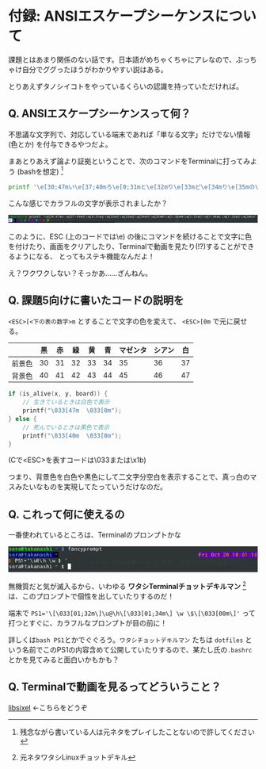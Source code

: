 # 付録: ANSIエスケープシーケンスについて

課題とはあまり関係のない話です。日本語がめちゃくちゃにアレなので、ぶっちゃけ自分でググったほうがわかりやすい説はある。

とりあえずタノシイコトをやっているくらいの認識を持っていただければ。

## Q. ANSIエスケープシーケンスって何？

不思議な文字列で、対応している端末であれば「単なる文字」だけでない情報 (色とか)
を付与できるやつだよ。

まあとりあえず論より証拠ということで、次のコマンドをTerminalに打ってみよう (bashを想定) [^1]

```bash:color1.sh
printf '\e[30;47mい\e[37;40mろ\e[0;31mと\e[32mり\e[33mど\e[34mり\e[35mの\e[1;36mモ\e[1;31mジ\e[1;34mレ\e[1;33mツ\e[0m\n'
```

こんな感じでカラフルの文字が表示されましたか？

![いろとりどりのモジレツ](images/ansi_color1.png)

このように、ESC (上のコードでは\\e) の後にコマンドを続けることで文字に色を付けたり、画面をクリアしたり、Terminalで動画を見たり(!?)することができるようになる、
とってもステキ機能なんだよ！

え？ワクワクしない？そっかあ……ざんねん。

## Q. 課題5向けに書いたコードの説明を

```<ESC>[<下の表の数字>m``` とすることで文字の色を変えて、
```<ESC>[0m``` で元に戻せる。

|        | 黒 | 赤 | 緑 | 黄 | 青 | マゼンタ | シアン | 白 |
|--------|----|----|----|----|----|----------|--------|----|
| 前景色 | 30 | 31 | 32 | 33 | 34 | 35       | 36     | 37 |
| 背景色 | 40 | 41 | 42 | 43 | 44 | 45       | 46     | 47 |

```c:kadai05_show_board.c
if (is_alive(x, y, board)) {
    // 生きているときは白色で表示
    printf("\033[47m  \033[0m");
} else {
    // 死んでいるときは黒色で表示
    printf("\033[40m  \033[0m");
}
```

(Cで\<ESC\>を表すコードは\\033または\\x1b)

つまり、背景色を白色や黒色にして二文字分空白を表示することで、真っ白のマスみたいなものを実現してたっていうだけなのだ。

## Q. これって何に使えるの

一番使われているところは、Terminalのプロンプトかな

![Terminalのプロンプト](images/shell_prompt.png)

無機質だと気が滅入るから、いわゆる **ワタシTerminalチョットデキルマン** [^2]
は、このプロンプトで個性を出していたりするのだ！
 
端末で ```PS1='\[\033[01;32m\]\u@\h\[\033[01;34m\] \w \$\[\033[00m\]'``` って打つとすぐに、カラフルなプロンプトが目の前に！

詳しくは```bash PS1```とかでぐぐろう。```ワタシチョットデキルマン``` たちは ```dotfiles```
という名前でこのPS1の内容含めて公開していたりするので、某たし氏の```.bashrc```とかを見てみると面白いかもかも？

## Q. Terminalで動画を見るってどういうこと？

[libsixel](https://github.com/saitoha/libsixel) ←こちらをどうぞ


[^1]: 残念ながら書いている人は元ネタをプレイしたことないので許してください

[^2]: 元ネタワタシLinuxチョットデキル
